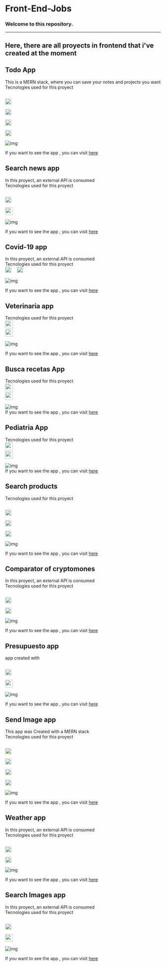 # Front-End-Jobs

### Welcome to this repository.

---
Here, there are all proyects in frontend that i've created at the moment
---
## Todo App

This is a MERN stack, where you can save your notes and projects you want <br/>
Tecnologies used for this proyect

<code>
<img height="20" src="https://cdn.svgporn.com/logos/mongodb.svg">
</code>
<code>
<img height="20" src="https://cdn.svgporn.com/logos/express.svg">
</code>
<code>
<img height="20" src="https://cdn.svgporn.com/logos/nextjs.svg">
</code>
<code>
<img height="20" src="https://cdn.svgporn.com/logos/nodejs-icon.svg">
</code>

![img](https://firebasestorage.googleapis.com/v0/b/app-next-product.appspot.com/o/repo%2Fscreencapture-sharp-bell-8c7f83-netlify-app-2021-01-11-14_41_53.png?alt=media&token=2b26aca2-0aab-4b61-81e2-b6ea7abb7236)

If you want to see the app , you can visit [here](https://sharp-bell-8c7f83.netlify.app)


## Search news app

In this proyect, an external API is consumed <br/>
Tecnologies used for this proyect

<code>
<img height="20" src="https://cdn.svgporn.com/logos/react.svg">
</code>
<code>
<img height="25" src="https://cdn.svgporn.com/logos/bootstrap.svg">
</code>

![img](https://firebasestorage.googleapis.com/v0/b/app-next-product.appspot.com/o/repo%2Fphoto_2020-10-28_15-30-35.jpg?alt=media&token=86c029bc-4692-4485-81b4-6a13f82be6df)

If you want to see the app , you can visit [here](https://objective-hopper-0efd24.netlify.app)


## Covid-19 app

In this proyect, an external API is consumed <br/>
Tecnologies used for this proyect
<code>
<img height="20" src="https://cdn.svgporn.com/logos/react.svg">
</code>
<code>
<img height="20" src="https://cdn.svgporn.com/logos/uikit.svg">
</code>


![img](https://firebasestorage.googleapis.com/v0/b/app-next-product.appspot.com/o/repo%2Fphoto_2020-10-28_15-30-45.jpg?alt=media&token=4059f2f8-914d-44ad-8b3a-340558a32188)

If you want to see the app , you can visit [here](https://brave-johnson-49539a.netlify.app)


## Veterinaria app

Tecnologies used for this proyect
<code>
<img height="25" src="https://cdn.svgporn.com/logos/react.svg">
</code>
<code>
<img height="25" src="https://cdn.svgporn.com/logos/bootstrap.svg">
</code>


![img](https://firebasestorage.googleapis.com/v0/b/app-next-product.appspot.com/o/repo%2Fphoto_2020-11-10_20-45-26.jpg?alt=media&token=9041ce24-de20-42f3-b06a-fc9ad5a167f0)

If you want to see the app , you can visit [here](https://practical-dubinsky-0dd62e.netlify.app)


## Busca recetas App

Tecnologies used for this proyect
<code>
<img height="25" src="https://cdn.svgporn.com/logos/react.svg">
</code>
<code>
<img height="25" src="https://cdn.svgporn.com/logos/bootstrap.svg">
</code>

![img](https://firebasestorage.googleapis.com/v0/b/app-next-product.appspot.com/o/repo%2Fimage_2020-11-04_09-47-54.png?alt=media&token=8468a7e1-284b-4a48-b6c5-00258f906ab7)
<br/>
If you want to see the app , you can visit [here](https://compassionate-jennings-548800.netlify.app)

## Pediatria App

Tecnologies used for this proyect
<code>
<img height="25" src="https://cdn.svgporn.com/logos/react.svg">
</code>
<code>
<img height="25" src="https://cdn.svgporn.com/logos/bootstrap.svg">
</code>

![img](https://firebasestorage.googleapis.com/v0/b/app-next-product.appspot.com/o/repo%2Fscreencapture-elated-yonath-29daa8-netlify-app-2021-01-11-14_42_25.png?alt=media&token=f0228aa7-5dfa-4495-987c-b7d8f26e1c9a)
<br/>
If you want to see the app , you can visit [here](https://elated-yonath-29daa8.netlify.app)



## Search products

Tecnologies used for this proyect

<code>
<img height="20" src="https://cdn.svgporn.com/logos/nextjs.svg">
</code>

<code>
<img height="20" src="https://cdn.svgporn.com/logos/firebase.svg">
</code>

<code>
<img height="20" src="https://cdn.svgporn.com/logos/semantic-ui.svg">
</code>

![img](https://firebasestorage.googleapis.com/v0/b/app-next-product.appspot.com/o/repo%2Fphoto_2020-10-28_17-03-00.jpg?alt=media&token=94a58e6b-adbb-4b32-9095-504f6fef7295)


If you want to see the app , you can visit [here](https://competent-hypatia-f2ae9f.netlify.app)


## Comparator of cryptomones

In this proyect, an external API is consumed <br/>
Tecnologies used for this proyect

<code>
<img height="20" src="https://cdn.svgporn.com/logos/react.svg">
</code>


<code>
<img height="20" src="https://cdn.svgporn.com/logos/bulma.svg">
</code>


![img](https://firebasestorage.googleapis.com/v0/b/app-next-product.appspot.com/o/repo%2Fphoto_2020-10-28_15-31-01.jpg?alt=media&token=cb32b679-4366-4d9e-aba1-c148c0d23104)


If you want to see the app , you can visit [here](https://condescending-mccarthy-7b9d33.netlify.app)

## Presupuesto app
app created  with 


<code>
<img height="20" src="https://cdn.svgporn.com/logos/react.svg">
</code>
<code>
<img height="25" src="https://cdn.svgporn.com/logos/bootstrap.svg">
</code>



![img](https://firebasestorage.googleapis.com/v0/b/app-next-product.appspot.com/o/repo%2Fphoto_2020-10-28_15-30-56.jpg?alt=media&token=e8667685-7226-4359-a891-72b1c8c4220a)

If you want to see the app , you can visit [here](https://nervous-poitras-de6fe4.netlify.app)


## Send Image app

This app was Created with a MERN stack <br/>
Tecnologies used for this proyect



<code>
<img height="20" src="https://cdn.svgporn.com/logos/mongodb.svg">
</code>
<code>
<img height="20" src="https://cdn.svgporn.com/logos/express.svg">
</code>
<code>
<img height="20" src="https://cdn.svgporn.com/logos/nextjs.svg">
</code>
<code>
<img height="20" src="https://cdn.svgporn.com/logos/nodejs-icon.svg">
</code>

![img](https://firebasestorage.googleapis.com/v0/b/app-next-product.appspot.com/o/repo%2Fphoto_2020-10-28_15-30-30.jpg?alt=media&token=8a3886ce-acf0-4159-acee-df63374fcad7)

If you want to see the app , you can visit [here](https://dazzling-goodall-07cae1.netlify.app)


## Weather app


In this proyect, an external API is consumed <br/>
Tecnologies used for this proyect

<code>
<img height="20" src="https://cdn.svgporn.com/logos/react.svg">
</code>


<code>
<img height="20" src="https://cdn.svgporn.com/logos/bulma.svg">
</code>


![img](https://firebasestorage.googleapis.com/v0/b/app-next-product.appspot.com/o/repo%2Fphoto_2020-10-28_15-30-51.jpg?alt=media&token=977d2f07-4866-429a-a5e6-a12089040888)

If you want to see the app , you can visit [here](https://zen-euclid-730f2a.netlify.app)


## Search Images app

In this proyect, an external API is consumed <br/>
Tecnologies used for this proyect

<code>
<img height="20" src="https://cdn.svgporn.com/logos/react.svg">
</code>
<code>
<img height="25" src="https://cdn.svgporn.com/logos/bootstrap.svg">
</code>


![img](https://firebasestorage.googleapis.com/v0/b/app-next-product.appspot.com/o/repo%2Fphoto_2020-10-28_15-30-39.jpg?alt=media&token=48bb47d3-223f-44bd-81f6-a0c6c462f9ca)

If you want to see the app , you can visit [here](https://dreamy-tesla-14d3f4.netlify.app)



